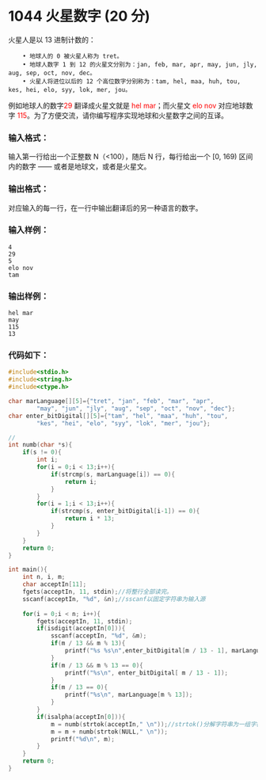 # 1044 火星数字 (20 分)
火星人是以 13 进制计数的：
```
	• 地球人的 0 被火星人称为 tret。
	• 地球人数字 1 到 12 的火星文分别为：jan, feb, mar, apr, may, jun, jly, aug, sep, oct, nov, dec。
	• 火星人将进位以后的 12 个高位数字分别称为：tam, hel, maa, huh, tou, kes, hei, elo, syy, lok, mer, jou。
```
例如地球人的数字<font color = "red">29</font> 翻译成火星文就是 <font color = "red">hel mar</font>；而火星文 <font color = "red">elo nov</font> 对应地球数字 <font color = "red">115</font>。为了方便交流，请你编写程序实现地球和火星数字之间的互译。
### 输入格式：
输入第一行给出一个正整数 N（<100），随后 N 行，每行给出一个 [0, 169) 区间内的数字 —— 或者是地球文，或者是火星文。
### 输出格式：
对应输入的每一行，在一行中输出翻译后的另一种语言的数字。
### 输入样例：
```
4
29
5
elo nov
tam
```
### 输出样例：
```
hel mar
may
115
13
```
### 代码如下：
```c
#include<stdio.h>
#include<string.h>
#include<ctype.h>

char marLanguage[][5]={"tret", "jan", "feb", "mar", "apr", 
        "may", "jun", "jly", "aug", "sep", "oct", "nov", "dec"};
char enter_bitDigital[][5]={"tam", "hel", "maa", "huh", "tou", 
        "kes", "hei", "elo", "syy", "lok", "mer", "jou"};

//        
int numb(char *s){
    if(s != 0){
        int i;
        for(i = 0;i < 13;i++){
            if(strcmp(s, marLanguage[i]) == 0){
                return i;
            }
        }
        for(i = 1;i < 13;i++){
            if(strcmp(s, enter_bitDigital[i-1]) == 0){
                return i * 13;
            }
        }
    }
    return 0;
}

int main(){
    int n, i, m;
    char acceptIn[11];
    fgets(acceptIn, 11, stdin);//将整行全部读完。
    sscanf(acceptIn, "%d", &n);//sscanf以固定字符串为输入源
    
    for(i = 0;i < n; i++){
        fgets(acceptIn, 11, stdin);
        if(isdigit(acceptIn[0])){
            sscanf(acceptIn, "%d", &m);
            if(m / 13 && m % 13){
                printf("%s %s\n",enter_bitDigital[m / 13 - 1], marLanguage[m % 13]);
            }
            if(m / 13 && m % 13 == 0){
                printf("%s\n", enter_bitDigital[ m / 13 - 1]);
            }
            if(m / 13 == 0){
                printf("%s\n", marLanguage[m % 13]);
            }
        }
        if(isalpha(acceptIn[0])){
            m = numb(strtok(acceptIn," \n"));//strtok()分解字符串为一组字符串
            m = m + numb(strtok(NULL," \n"));
            printf("%d\n", m);
        }
    }
    return 0;
} 
```